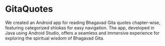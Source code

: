 # GitaQuotes
We created an Android app for reading Bhagavad Gita quotes chapter-wise, featuring categorized shlokas for easy navigation. The app, developed in Java using Android Studio, offers a seamless and immersive experience for exploring the spiritual wisdom of Bhagavad Gita.

